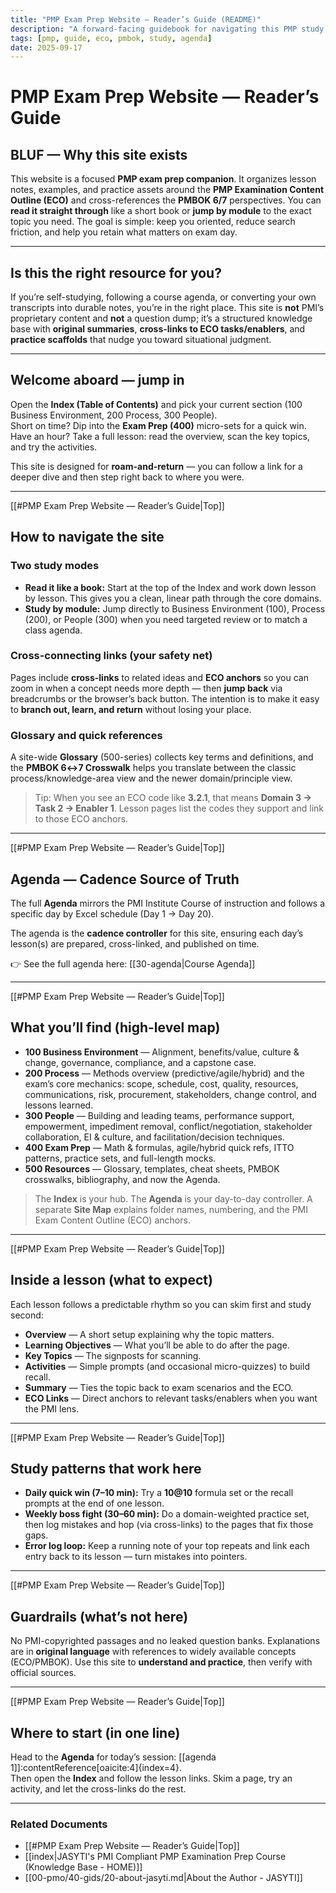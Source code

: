 ```yaml
---
title: "PMP Exam Prep Website — Reader’s Guide (README)"
description: "A forward-facing guidebook for navigating this PMP study site. Start here."
tags: [pmp, guide, eco, pmbok, study, agenda]
date: 2025-09-17
---
```

# PMP Exam Prep Website — Reader’s Guide

## BLUF — Why this site exists
This website is a focused **PMP exam prep companion**. It organizes lesson notes, examples, and practice assets around the **PMP Examination Content Outline (ECO)** and cross-references the **PMBOK 6/7** perspectives. You can **read it straight through** like a short book or **jump by module** to the exact topic you need. The goal is simple: keep you oriented, reduce search friction, and help you retain what matters on exam day. 

---
## Is this the right resource for you?
If you’re self-studying, following a course agenda, or converting your own transcripts into durable notes, you’re in the right place. This site is **not** PMI’s proprietary content and **not** a question dump; it’s a structured knowledge base with **original summaries**, **cross-links to ECO tasks/enablers**, and **practice scaffolds** that nudge you toward situational judgment.

---
## Welcome aboard — jump in
Open the **Index (Table of Contents)** and pick your current section (100 Business Environment, 200 Process, 300 People).  
Short on time? Dip into the **Exam Prep (400)** micro-sets for a quick win.  
Have an hour? Take a full lesson: read the overview, scan the key topics, and try the activities.  

This site is designed for **roam-and-return** — you can follow a link for a deeper dive and then step right back to where you were.

---
[[#PMP Exam Prep Website — Reader’s Guide|Top]]
## How to navigate the site

### Two study modes
- **Read it like a book:** Start at the top of the Index and work down lesson by lesson. This gives you a clean, linear path through the core domains.  
- **Study by module:** Jump directly to Business Environment (100), Process (200), or People (300) when you need targeted review or to match a class agenda.
### Cross-connecting links (your safety net)
Pages include **cross-links** to related ideas and **ECO anchors** so you can zoom in when a concept needs more depth — then **jump back** via breadcrumbs or the browser’s back button. The intention is to make it easy to **branch out, learn, and return** without losing your place.
### Glossary and quick references
A site-wide **Glossary** (500-series) collects key terms and definitions, and the **PMBOK 6↔7 Crosswalk** helps you translate between the classic process/knowledge-area view and the newer domain/principle view.

> Tip: When you see an ECO code like **3.2.1**, that means **Domain 3 → Task 2 → Enabler 1**. Lesson pages list the codes they support and link to those ECO anchors.

---
[[#PMP Exam Prep Website — Reader’s Guide|Top]]
## Agenda — Cadence Source of Truth
The full **Agenda** mirrors the PMI Institute Course of instruction and follows a specific day by Excel schedule (Day 1 → Day 20).  

The agenda is the **cadence controller** for this site, ensuring each day’s lesson(s) are prepared, cross-linked, and published on time.

👉 See the full agenda here:  [[30-agenda|Course Agenda]]

---
[[#PMP Exam Prep Website — Reader’s Guide|Top]]
## What you’ll find (high-level map)

- **100 Business Environment** — Alignment, benefits/value, culture & change, governance, compliance, and a capstone case.  
- **200 Process** — Methods overview (predictive/agile/hybrid) and the exam’s core mechanics: scope, schedule, cost, quality, resources, communications, risk, procurement, stakeholders, change control, and lessons learned.  
- **300 People** — Building and leading teams, performance support, empowerment, impediment removal, conflict/negotiation, stakeholder collaboration, EI & culture, and facilitation/decision techniques.  
- **400 Exam Prep** — Math & formulas, agile/hybrid quick refs, ITTO patterns, practice sets, and full-length mocks.  
- **500 Resources** — Glossary, templates, cheat sheets, PMBOK crosswalks, bibliography, and now the Agenda.  

> The **Index** is your hub. The **Agenda** is your day-to-day controller. A separate **Site Map** explains folder names, numbering, and the PMI Exam Content Outline (ECO) anchors.

---
[[#PMP Exam Prep Website — Reader’s Guide|Top]]
## Inside a lesson (what to expect)
Each lesson follows a predictable rhythm so you can skim first and study second:
- **Overview** — A short setup explaining why the topic matters.  
- **Learning Objectives** — What you’ll be able to do after the page.  
- **Key Topics** — The signposts for scanning.  
- **Activities** — Simple prompts (and occasional micro-quizzes) to build recall.  
- **Summary** — Ties the topic back to exam scenarios and the ECO.  
- **ECO Links** — Direct anchors to relevant tasks/enablers when you want the PMI lens.

---
[[#PMP Exam Prep Website — Reader’s Guide|Top]]
## Study patterns that work here
- **Daily quick win (7–10 min):** Try a **10@10** formula set or the recall prompts at the end of one lesson.  
- **Weekly boss fight (30–60 min):** Do a domain-weighted practice set, then log mistakes and hop (via cross-links) to the pages that fix those gaps.  
- **Error log loop:** Keep a running note of your top repeats and link each entry back to its lesson — turn mistakes into pointers.

---
[[#PMP Exam Prep Website — Reader’s Guide|Top]]
## Guardrails (what’s not here)
No PMI-copyrighted passages and no leaked question banks. Explanations are in **original language** with references to widely available concepts (ECO/PMBOK). Use this site to **understand and practice**, then verify with official sources.

---
[[#PMP Exam Prep Website — Reader’s Guide|Top]]
## Where to start (in one line)
Head to the **Agenda** for today’s session: [[agenda 1]]:contentReference[oaicite:4]{index=4}.  
Then open the **Index** and follow the lesson links. Skim a page, try an activity, and let the cross-links do the rest.

---
### Related Documents
- [[#PMP Exam Prep Website — Reader’s Guide|Top]]
- [[index|JASYTI's PMI Compliant PMP Examination Prep Course (Knowledge Base - HOME)]]
- [[00-pmo/40-gids/20-about-jasyti.md|About the Author - JASYTI]]
